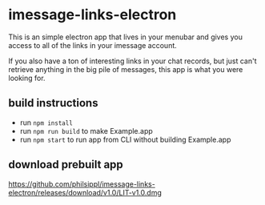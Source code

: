 # imessage-links-electron

This is an simple electron app that lives in your menubar and gives you access to all of the links in your imessage account.

If you also have a ton of interesting links in your chat records, but just can't retrieve anything in the big pile of messages, this app is what you were looking for.

## build instructions

- run `npm install`
- run `npm run build` to make Example.app
- run `npm start` to run app from CLI without building Example.app

## download prebuilt app

https://github.com/philsippl/imessage-links-electron/releases/download/v1.0/LIT-v1.0.dmg
